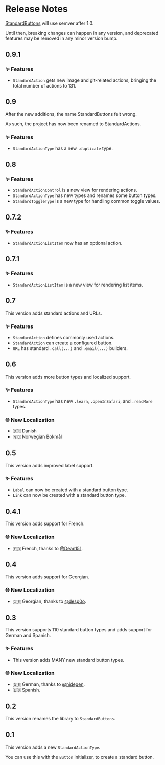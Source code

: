 # Release Notes

[StandardButtons](https://github.com/danielsaidi/StandardActions) will use semver after 1.0. 

Until then, breaking changes can happen in any version, and deprecated features may be removed in any minor version bump.



## 0.9.1

### ✨ Features

* `StandardAction` gets new image and git-related actions, bringing the total number of actions to 131.
 


## 0.9

After the new additions, the name StandardButtons felt wrong.

As such, the project has now been renamed to StandardActions.

### ✨ Features

* `StandardActionType` has a new `.duplicate` type.



## 0.8

### ✨ Features

* `StandardActionControl` is a new view for rendering actions.
* `StandardActionType` has new types and renames some button types.
* `StandardToggleType` is a new type for handling common toggle values.



## 0.7.2

### ✨ Features

* `StandardActionListItem` now has an optional action.



## 0.7.1

### ✨ Features

* `StandardActionListItem` is a new view for rendering list items.



## 0.7

This version adds standard actions and URLs. 

### ✨ Features

* `StandardAction` defines commonly used actions.
* `StandardAction` can create a configured button.
* `URL` has standard `.call(...)` and `.email(...)` builders.



## 0.6

This version adds more button types and localized support. 

### ✨ Features

* `StandardActionType` has new `.learn`, `.openInSafari`, and `.readMore` types.

### 🌐 New Localization

* 🇩🇰 Danish 
* 🇳🇴 Norwegian Bokmål



## 0.5

This version adds improved label support. 

### ✨ Features

* `Label` can now be created with a standard button type.
* `Link` can now be created with a standard button type. 



## 0.4.1

This version adds support for French. 

### 🌐 New Localization

* 🇫🇷 French, thanks to [@Dean151](https://github.com/Dean151). 



## 0.4

This version adds support for Georgian. 

### 🌐 New Localization

* 🇬🇪 Georgian, thanks to [@desp0o](https://github.com/desp0o). 



## 0.3

This version supports 110 standard button types and adds support for German and Spanish. 

### ✨ Features

* This version adds MANY new standard button types.

### 🌐 New Localization

* 🇩🇪 German, thanks to [@nidegen](https://github.com/nidegen). 
* 🇪🇸 Spanish. 



## 0.2

This version renames the library to `StandardButtons`. 



## 0.1

This version adds a new `StandardActionType`.

You can use this with the `Button` initializer, to create a standard button. 
